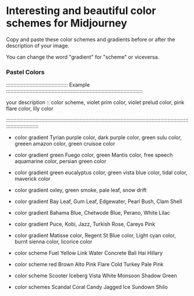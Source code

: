 # Interesting and beautiful color schemes for Midjourney

<p> Copy and paste these color schemes and gradients before or after the description of your image.</p>
<p>You can change the word "gradient" for "scheme" or viceversa.</p>

### Pastel Colors

<p>:::::::::::::::::::::::::::::::::::::::::: Example :::::::::::::::::::::::::::::::::::::::::::::::::::::::::::::::::::::::::::::::::::::::::::::</p>
<p> your description :: color scheme, violet prim color, violet prelud color, pink flare color, lily color </p>
<p>::::::::::::::::::::::::::::::::::::::::::::::::::::::::::::::::::::::::::::::::::::::::::::::::::::::::::::::::::::::::::::::::::::::::::::::::::</p>

* color gradient Tyrian purple color, dark purple color, green sulu color, greeen amazon color, green cruisoe color 

* color gradient green Fuego color, green Mantis color, free speech aquamarine color, persian green color
 
* color gradient green eucalyptus color, green vista blue color, tidal color, maverick color
 
* color gradient oxley, green smoke, pale leaf, snow drift

* color gradient Bay Leaf, Gum Leaf, Edgewater, Pearl Bush, Clam Shell

* color gradient Bahama Blue, Chetwode Blue, Perano, White Lilac

* color gradient Puce, Kobi, Jazz, Turkish Rose, Careys Pink

* color gradient Matisse color, Regent St Blue color, Light cyan color, burnt sienna color, licorice color

* color scheme Fuel Yellow Link Water Concrete Bali Hai Hillary

* color scheme red Brown Alto Pink Flare Cold Turkey Pale Pink

* color scheme Scooter Iceberg Vista White Monsoon Shadow Green

* color schemes Scandal Coral Candy Jagged Ice Sundown Shilo

